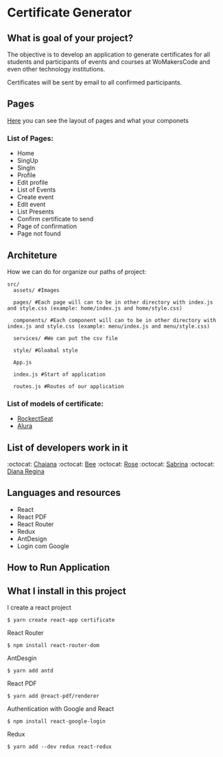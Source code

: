 # Certificate Generator

## What is goal of your project? 

The objective is to develop an application to generate certificates for all students and participants of events and courses at WoMakersCode and even other technology institutions.

Certificates will be sent by email to all confirmed participants.

## Pages 

[Here](https://github.com/React-Bootcamp-WoMarkersCode/certificate-generator/blob/DianaRegina/README_PAGES.md) you can see the layout of pages and what your componets 

### List of Pages:

- Home
- SingUp
- SingIn
- Profile
- Edit profile
- List of Events
- Create event
- Edit event
- List Presents
- Confirm certificate to send
- Page of confirmation
- Page not found

## Architeture 

How we can do for organize our paths of project:

```
src/
  assets/ #Images 
  
  pages/ #Each page will can to be in other directory with index.js and style.css (example: home/index.js and home/style.css)
  
  components/ #Each component will can to be in other directory with index.js and style.css (example: menu/index.js and menu/style.css)
  
  services/ #We can put the csv file
  
  style/ #Gloabal style
  
  App.js 
  
  index.js #Start of application
  
  routes.js #Routes of our application
```

### List of models of certificate: 

- [RockectSeat](https://skylab.rocketseat.com.br/api/files/certificates/d9bb2df6-c24b-4500-b3cd-410ff05cb0dc.pdf)
- [Alura](https://cursos.alura.com.br/user/bea-ali/course/consultas-sql-server-2017/certificate)

## List of developers work in it

:octocat: [Chaiana](https://github.com/chaihermes)
:octocat: [Bee](https://github.com/beebones) 
:octocat: [Rose](https://github.com/ahakawa)
:octocat: [Sabrina](https://github.com/sabrinabuco)
:octocat: [Diana Regina](https://github.com/Diana-ops)

## Languages and resources 

- React
- React PDF
- React Router
- Redux 
- AntDesign 
- Login com Google

## How to Run Application

## What I install in this project

I create a react project

```
$ yarn create react-app certificate
```

React Router

```
$ npm install react-router-dom
```
AntDesgin 

```
$ yarn add antd
```

React PDF
```
$ yarn add @react-pdf/renderer
```

Authentication with Google and React 
```
$ npm install react-google-login
```
Redux 
```
$ yarn add --dev redux react-redux
```
